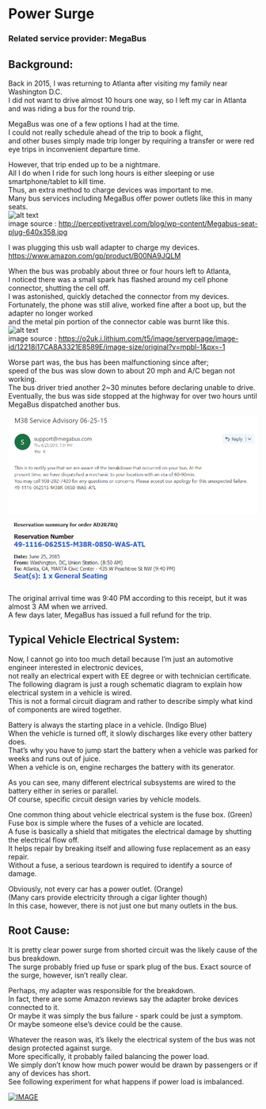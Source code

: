 # Power Surge
### Related service provider: MegaBus  
## Background:
Back in 2015, I was returning to Atlanta after visiting my family near Washington D.C.  
I did not want to drive almost 10 hours one way, so I left my car in Atlanta and was riding a bus for the round trip.  

MegaBus was one of a few options I had at the time.  
I could not really schedule ahead of the trip to book a flight,  
and other buses simply made trip longer by requiring a transfer or were red eye trips in inconvenient departure time.  

However, that trip ended up to be a nightmare.  
All I do when I ride for such long hours is either sleeping or use smartphone/tablet to kill time.  
Thus, an extra method to charge devices was important to me.  
Many bus services including MegaBus offer power outlets like this in many seats.  
  <img src="http://perceptivetravel.com/blog/wp-content/Megabus-seat-plug-640x358.jpg" alt="alt text" width="320" height="240">  
image source : http://perceptivetravel.com/blog/wp-content/Megabus-seat-plug-640x358.jpg

I was plugging this usb wall adapter to charge my devices.
https://www.amazon.com/gp/product/B00NA9JQLM

When the bus was probably about three or four hours left to Atlanta,  
I noticed there was a small spark has flashed around my cell phone connector, shutting the cell off.  
I was astonished, quickly detached the connector from my devices.  
Fortunately, the phone was still alive, worked fine after a boot up, but the adapter no longer worked  
and the metal pin portion of the connector cable was burnt like this.  
  <img src="https://o2uk.i.lithium.com/t5/image/serverpage/image-id/12218i17CA8A3321E8589E/image-size/original?v=mpbl-1&px=-1" alt="alt text" width="320" height="240">  
image source : https://o2uk.i.lithium.com/t5/image/serverpage/image-id/12218i17CA8A3321E8589E/image-size/original?v=mpbl-1&px=-1

Worse part was, the bus has been malfunctioning since after;  
speed of the bus was slow down to about 20 mph and A/C began not working.  
The bus driver tried another 2~30 minutes before declaring unable to drive.  
Eventually, the bus was side stopped at the highway for over two hours until MegaBus dispatched another bus.  

  <img src="https://github.com/na6an/GlitchReport/blob/master/img/mbus-advisory.PNG" alt="alt text" width="600" height="200">   
  <img src="https://github.com/na6an/GlitchReport/blob/master/img/mbus-ticket.PNG" alt="alt text" width="520" height="140">   

The original arrival time was 9:40 PM according to this receipt, but it was almost 3 AM when we arrived.  
A few days later, MegaBus has issued a full refund for the trip.

## Typical Vehicle Electrical System:
Now, I cannot go into too much detail because I’m just an automotive engineer interested in electronic devices,  
not really an electrical expert with EE degree or with technician certificate.  
The following diagram is just a rough schematic diagram to explain how electrical system in a vehicle is wired.   
This is not a formal circuit diagram and rather to describe simply what kind of components are wired together.  

Battery is always the starting place in a vehicle. (Indigo Blue)  
When the vehicle is turned off, it slowly discharges like every other battery does.  
That’s why you have to jump start the battery when a vehicle was parked for weeks and runs out of juice.  
When a vehicle is on, engine recharges the battery with its generator.  

As you can see, many different electrical subsystems are wired to the battery either in series or parallel.   
Of course, specific circuit design varies by vehicle models.  

One common thing about vehicle electrical system is the fuse box. (Green)  
Fuse box is simple where the fuses of a vehicle are located.  
A fuse is basically a shield that mitigates the electrical damage by shutting the electrical flow off.  
It helps repair by breaking itself and allowing fuse replacement as an easy repair.  
Without a fuse, a serious teardown is required to identify a source of damage.  

Obviously, not every car has a power outlet. (Orange)  
(Many cars provide electricity through a cigar lighter though)  
In this case, however, there is not just one but many outlets in the bus.


## Root Cause:
It is pretty clear power surge from shorted circuit was the likely cause of the bus breakdown.  
The surge probably fried up fuse or spark plug of the bus. Exact source of the surge, however, isn’t really clear.  

Perhaps, my adapter was responsible for the breakdown.  
In fact, there are some Amazon reviews say the adapter broke devices connected to it.  
Or maybe it was simply the bus failure - spark could be just a symptom.  
Or maybe someone else’s device could be the cause.  

Whatever the reason was, it’s likely the electrical system of the bus was not design protected against surge.  
More specifically, it probably failed balancing the power load.  
We simply don’t know how much power would be drawn by passengers or if any of devices has short.  
See following experiment for what happens if power load is imbalanced.  

[![IMAGE](http://img.youtube.com/vi/HsSlQnGCvdg/0.jpg)](https://youtu.be/HsSlQnGCvdg?t=1m)
